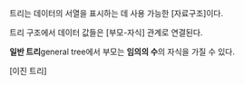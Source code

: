 트리는 데이터의 서열을 표시하는 데 사용 가능한 [자료구조]이다.

트리 구조에서 데이터 값들은 [부모-자식] 관계로 연결된다.

**일반 트리**general tree에서 부모는 **임의의 수**의 자식을 가질 수 있다.

[이진 트리]